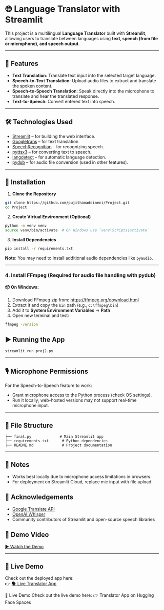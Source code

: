 # 🌐 Language Translator with Streamlit

This project is a multilingual **Language Translator** built with **Streamlit**, allowing users to translate between languages using **text, speech (from file or microphone), and speech output**.

---

## 🚀 Features

* **Text Translation**: Translate text input into the selected target language.
* **Speech-to-Text Translation**: Upload audio files to extract and translate the spoken content.
* **Speech-to-Speech Translation**: Speak directly into the microphone to translate and hear the translated response.
* **Text-to-Speech**: Convert entered text into speech.

---

## 🛠 Technologies Used

* [Streamlit](https://streamlit.io/) – for building the web interface.
* [Googletrans](https://pypi.org/project/googletrans/) – for text translation.
* [SpeechRecognition](https://pypi.org/project/SpeechRecognition/) – for recognizing speech.
* [pyttsx3](https://pypi.org/project/pyttsx3/) – for converting text to speech.
* [langdetect](https://pypi.org/project/langdetect/) – for automatic language detection.
* [pydub](https://pypi.org/project/pydub/) – for audio file conversion (used in other features).

---

## 🔧 Installation

1. **Clone the Repository**

```bash
git clone https://github.com/pujithamaddineni/Project.git
cd Project
```

2. **Create Virtual Environment (Optional)**

```bash
python -m venv venv
source venv/bin/activate  # On Windows use `venv\Scripts\activate`
```

3. **Install Dependencies**

```bash
pip install -r requirements.txt
```

**Note:** You may need to install additional audio dependencies like `pyaudio`.

---

### 4. Install FFmpeg (Required for audio file handling with pydub)
#### 📦 On Windows:
1. Download FFmpeg zip from: https://ffmpeg.org/download.html
2. Extract it and copy the `bin` path (e.g., `C:\ffmpeg\bin`)
3. Add it to **System Environment Variables** → **Path**
4. Open new terminal and test:
```bash
ffmpeg -version
```

## ▶️ Running the App

```bash
streamlit run proj2.py
```

---

## 🎙 Microphone Permissions

For the Speech-to-Speech feature to work:

* Grant microphone access to the Python process (check OS settings).
* Run it locally; web-hosted versions may not support real-time microphone input.

---

## 📂 File Structure

```
├── final.py             # Main Streamlit app
├── requirements.txt      # Python dependencies
├── README.md             # Project documentation
```

---
## 🎯 Notes
- Works best locally due to microphone access limitations in browsers.
- For deployment on Streamlit Cloud, replace mic input with file upload.

## 🙌 Acknowledgements

* [Google Translate API](https://translate.google.com/)
* [OpenAI Whisper](https://github.com/openai/whisper) 
* Community contributors of Streamlit and open-source speech libraries

## 🔗 Demo Video
[▶️ Watch the Demo](https://drive.google.com/file/d/1uB5n76_weVGa_y2rwOR24J_l0WCo2xEl/view?usp=sharing)

---

## 🔗 Live Demo

Check out the deployed app here:  
👉 [🗣️ Live Translator App](https://huggingface.co/spaces/pujithac7/translator)


🔗 Live Demo
Check out the live demo here:
👉 Translator App on Hugging Face Spaces

